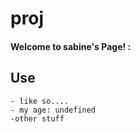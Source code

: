 # proj
  #### Welcome to sabine's Page! : 

  ## Use
    - like so....
    - my age: undefined
    -other stuff
  